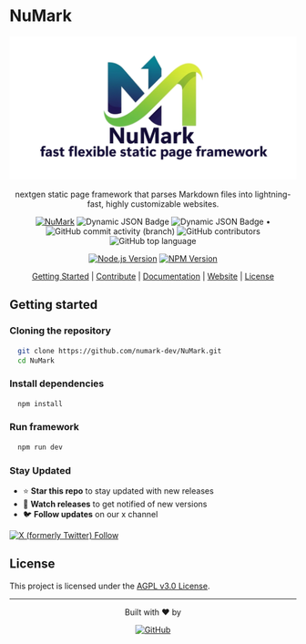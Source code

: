 # NuMark

<div align="center">
  <img src="banner.png" alt="NuMark Banner" width="800" />

nextgen static page framework that parses Markdown files into lightning-fast, highly customizable websites.

[![NuMark](https://img.shields.io/badge/NuMark-Static%20Site%20Generator-blue.svg)](https://github.com/numark/numark)
![Dynamic JSON Badge](https://img.shields.io/badge/dynamic/json?url=https%3A%2F%2Fraw.githubusercontent.com%2Fnumark-dev%2FNuMark%2Frefs%2Fheads%2Fmain%2Fpackage.json&query=version&label=Version)
![Dynamic JSON Badge](https://img.shields.io/badge/dynamic/json?url=https%3A%2F%2Fraw.githubusercontent.com%2Fnumark-dev%2FNuMark%2Frefs%2Fheads%2Fmain%2Fpackage.json&query=%24.release.state&label=State)
• ![GitHub commit activity (branch)](https://img.shields.io/github/commit-activity/t/numark-dev/NuMark/main)
![GitHub contributors](https://img.shields.io/github/contributors/numark-dev/NuMark?color=blue)
![GitHub top language](https://img.shields.io/github/languages/top/numark-dev/NuMark)

[![Node.js Version](https://img.shields.io/badge/Node.js-22.18-brightgreen)](https://nodejs.org)
[![NPM Version](https://img.shields.io/npm/v/npm?color=%23F5D627)](https://www.npmjs.com/)

[Getting Started](#getting-started) | [Contribute](CONTRIBUTING) | [Documentation](https://github.com/numark-dev/NuMark/wiki) | [Website](https://numark-dev.github.io/NuMark/) | [License](#license)
</div>

## Getting started

### Cloning the repository

```bash
  git clone https://github.com/numark-dev/NuMark.git
  cd NuMark
```

### Install dependencies

```bash
  npm install
```

### Run framework
```bash
  npm run dev
```

### **Stay Updated**
- ⭐ **Star this repo** to stay updated with new releases
- 👀 **Watch releases** to get notified of new versions
- 🐦 **Follow updates** on our x channel

[![X (formerly Twitter) Follow](https://img.shields.io/twitter/follow/numark_dev)](https://x.com/NuMark_dev)

## License

This project is licensed under the [AGPL v3.0 License](LICENSE).

---

<div align="center">

Built with ❤️ by

[![GitHub](https://img.shields.io/badge/GitHub-kenTHiC-181717?style=flat&logo=github)](https://github.com/kenTHiC)

</div>
